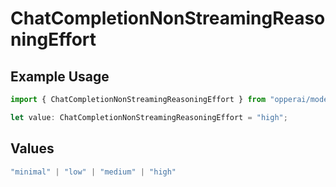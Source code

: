 # ChatCompletionNonStreamingReasoningEffort

## Example Usage

```typescript
import { ChatCompletionNonStreamingReasoningEffort } from "opperai/models";

let value: ChatCompletionNonStreamingReasoningEffort = "high";
```

## Values

```typescript
"minimal" | "low" | "medium" | "high"
```